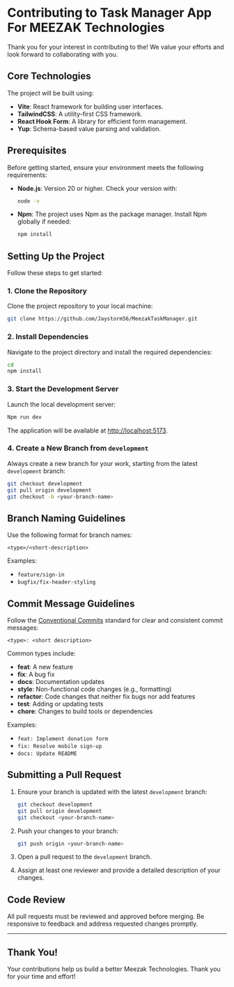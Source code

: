 # Contributing to Task Manager App For MEEZAK Technologies
Thank you for your interest in contributing to the! We value your efforts and look forward to collaborating with you.

## Core Technologies

The project will be built using:

- **Vite**: React framework for building user interfaces.
- **TailwindCSS**: A utility-first CSS framework.
- **React Hook Form**: A library for efficient form management.
- **Yup**: Schema-based value parsing and validation.

## Prerequisites

Before getting started, ensure your environment meets the following requirements:

- **Node.js**: Version 20 or higher. Check your version with:

  ```bash
  node -v
  ```

- **Npm**: The project uses Npm as the package manager. Install Npm globally if needed:

  ```bash
  npm install 
  ```

## Setting Up the Project

Follow these steps to get started:

### 1. Clone the Repository

Clone the project repository to your local machine:

```bash
git clone https://github.com/Jaystorm56/MeezakTaskManager.git
```

### 2. Install Dependencies

Navigate to the project directory and install the required dependencies:

```bash
cd 
npm install
```

### 3. Start the Development Server

Launch the local development server:

```bash
Npm run dev
```

The application will be available at [http://localhost:5173](http://localhost:5173).

### 4. Create a New Branch from `development`

Always create a new branch for your work, starting from the latest `development` branch:

```bash
git checkout development
git pull origin development
git checkout -b <your-branch-name>
```

## Branch Naming Guidelines

Use the following format for branch names:

```
<type>/<short-description>
```

Examples:

- `feature/sign-in`
- `bugfix/fix-header-styling`

## Commit Message Guidelines

Follow the [Conventional Commits](https://www.conventionalcommits.org/en/v1.0.0/) standard for clear and consistent commit messages:

```
<type>: <short description>
```

Common types include:

- **feat**: A new feature
- **fix**: A bug fix
- **docs**: Documentation updates
- **style**: Non-functional code changes (e.g., formatting)
- **refactor**: Code changes that neither fix bugs nor add features
- **test**: Adding or updating tests
- **chore**: Changes to build tools or dependencies

Examples:

- `feat: Implement donation form`
- `fix: Resolve mobile sign-up `
- `docs: Update README`

## Submitting a Pull Request

1. Ensure your branch is updated with the latest `development` branch:

   ```bash
   git checkout development
   git pull origin development
   git checkout <your-branch-name>
   ```

2. Push your changes to your branch:

   ```bash
   git push origin <your-branch-name>
   ```

3. Open a pull request to the `development` branch.
4. Assign at least one reviewer and provide a detailed description of your changes.

## Code Review

All pull requests must be reviewed and approved before merging. Be responsive to feedback and address requested changes promptly.

---

## Thank You!

Your contributions help us build a better Meezak Technologies. Thank you for your time and effort!

